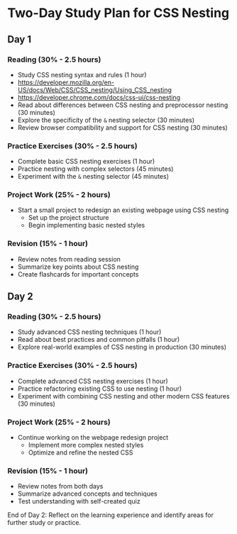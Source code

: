 

# Two-Day Study Plan for CSS Nesting

## Day 1

### Reading (30% - 2.5 hours)
- Study CSS nesting syntax and rules (1 hour)
- https://developer.mozilla.org/en-US/docs/Web/CSS/CSS_nesting/Using_CSS_nesting
- https://developer.chrome.com/docs/css-ui/css-nesting
- Read about differences between CSS nesting and preprocessor nesting (30 minutes)
- Explore the specificity of the `&` nesting selector (30 minutes)
- Review browser compatibility and support for CSS nesting (30 minutes)

### Practice Exercises (30% - 2.5 hours)
- Complete basic CSS nesting exercises (1 hour)
- Practice nesting with complex selectors (45 minutes)
- Experiment with the `&` nesting selector (45 minutes)

### Project Work (25% - 2 hours)
- Start a small project to redesign an existing webpage using CSS nesting
  - Set up the project structure
  - Begin implementing basic nested styles

### Revision (15% - 1 hour)
- Review notes from reading session
- Summarize key points about CSS nesting
- Create flashcards for important concepts

## Day 2

### Reading (30% - 2.5 hours)
- Study advanced CSS nesting techniques (1 hour)
- Read about best practices and common pitfalls (1 hour)
- Explore real-world examples of CSS nesting in production (30 minutes)

### Practice Exercises (30% - 2.5 hours)
- Complete advanced CSS nesting exercises (1 hour)
- Practice refactoring existing CSS to use nesting (1 hour)
- Experiment with combining CSS nesting and other modern CSS features (30 minutes)

### Project Work (25% - 2 hours)
- Continue working on the webpage redesign project
  - Implement more complex nested styles
  - Optimize and refine the nested CSS

### Revision (15% - 1 hour)
- Review notes from both days
- Summarize advanced concepts and techniques
- Test understanding with self-created quiz

End of Day 2: Reflect on the learning experience and identify areas for further study or practice.
